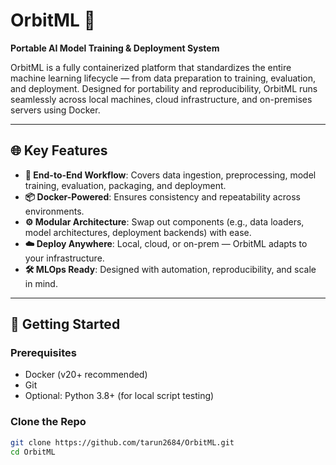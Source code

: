 # OrbitML 🚀  
**Portable AI Model Training & Deployment System**

OrbitML is a fully containerized platform that standardizes the entire machine learning lifecycle — from data preparation to training, evaluation, and deployment. Designed for portability and reproducibility, OrbitML runs seamlessly across local machines, cloud infrastructure, and on-premises servers using Docker.

---

## 🌐 Key Features

- **🔁 End-to-End Workflow**: Covers data ingestion, preprocessing, model training, evaluation, packaging, and deployment.
- **📦 Docker-Powered**: Ensures consistency and repeatability across environments.
- **⚙️ Modular Architecture**: Swap out components (e.g., data loaders, model architectures, deployment backends) with ease.
- **☁️ Deploy Anywhere**: Local, cloud, or on-prem — OrbitML adapts to your infrastructure.
- **🛠️ MLOps Ready**: Designed with automation, reproducibility, and scale in mind.

---

## 🚀 Getting Started

### Prerequisites

- Docker (v20+ recommended)
- Git
- Optional: Python 3.8+ (for local script testing)

### Clone the Repo

```bash
git clone https://github.com/tarun2684/OrbitML.git
cd OrbitML

